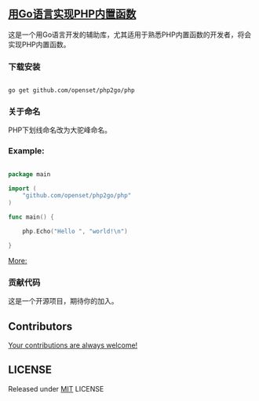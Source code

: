 ## [用Go语言实现PHP内置函数](https://openset.github.io/php2go/)

这是一个用Go语言开发的辅助库，尤其适用于熟悉PHP内置函数的开发者，将会实现PHP内置函数。

### 下载安装

```shell

go get github.com/openset/php2go/php
```

### 关于命名

PHP下划线命名改为大驼峰命名。

### Example:

```go

package main

import (
	"github.com/openset/php2go/php"
)

func main() {

	php.Echo("Hello ", "world!\n")

}
```

[More:](main.go)

### 贡献代码

这是一个开源项目，期待你的加入。

## Contributors

[Your contributions are always welcome!](https://github.com/openset/php2go/graphs/contributors)

## LICENSE

Released under [MIT](https://github.com/openset/php2go/blob/master/LICENSE) LICENSE
